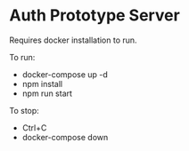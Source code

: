 # Auth Prototype Server

Requires docker installation to run.

To run:
 - docker-compose up -d
 - npm install
 - npm run start

To stop:
 - Ctrl+C
 - docker-compose down